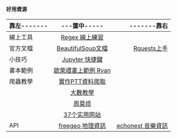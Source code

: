 #### 好用資源

| 靠左------- | ---置中----- | -------靠右 |
|:-----|:------:|------:|
| 線上工具 |  [Regex 線上練習 ](https://www.regexpal.com/) |      
| 官方文檔 | [BeautifulSoup文檔](https://www.crummy.com/software/BeautifulSoup/bs4/doc.zh/#find-all) | [Rquests上手](https://2.python-requests.org//zh_CN/latest/user/quickstart.html) |
| 小技巧   | [Jupyter 快捷鍵](https://codertw.com/%E7%A8%8B%E5%BC%8F%E8%AA%9E%E8%A8%80/631534/) |  |  
| 書本範例 | [歐萊禮書上範例 Ryan](https://github.com/REMitchell/python-scraping) |   |  
| 爬蟲教學 | [實作PTT資料爬取](https://www.maxlist.xyz/2018/08/25/python_scrapy_ptt/) | |  
|         | [大數教學](https://www.youtube.com/channel/UCFdTiwvDjyc62DBWrlYDtlQ) | |  
|         | [周莫烦](https://www.youtube.com/watch?v=L6ewlStcEzI) | |  
|         | [37个实用网站](https://zhuanlan.zhihu.com/p/23282220) |  |
| API     | [freegeo 地理資訊](https://ipstack.com/) |  [echonest 音樂資訊](http://the.echonest.com/) |

